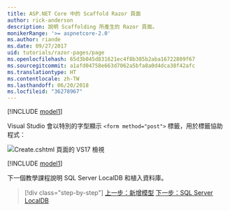 ```yaml
---
title: ASP.NET Core 中的 Scaffold Razor 頁面
author: rick-anderson
description: 說明 Scaffolding 所產生的 Razor 頁面。
monikerRange: '>= aspnetcore-2.0'
ms.author: riande
ms.date: 09/27/2017
uid: tutorials/razor-pages/page
ms.openlocfilehash: 65d3b045d831621ec4f8b385b2aba16722809f67
ms.sourcegitcommit: a1afd04758e663d7062a5bfa8a0d4dca38f42afc
ms.translationtype: HT
ms.contentlocale: zh-TW
ms.lasthandoff: 06/20/2018
ms.locfileid: "36278967"
---
```

[!INCLUDE [model1](../../includes/RP/page1.md)]

Visual Studio 會以特別的字型顯示 `<form method="post">` 標籤，用於標籤協助程式： 

![Create.cshtml 頁面的 VS17 檢視](page/_static/th.png)

[!INCLUDE [model1](../../includes/RP/page2.md)]

下一個教學課程說明 SQL Server LocalDB 和植入資料庫。

> [!div class="step-by-step"]
> [上一步：新增模型](xref:tutorials/razor-pages/model)
> [下一步：SQL Server LocalDB](xref:tutorials/razor-pages/sql)
